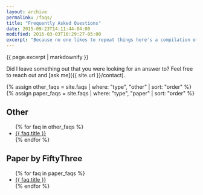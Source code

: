 ```yaml
---
layout: archive
permalink: /faqs/
title: "Frequently Asked Questions"
date: 2015-09-23T14:11:44-04:00
modified: 2016-03-03T10:29:27-05:00
excerpt: "Because no one likes to repeat things here's a compilation of answers to questions I'm often asked."
---
```


{{ page.excerpt | markdownify }}

Did I leave something out that you were looking for an answer to? Feel free to reach out and [ask me]({{ site.url }}/contact).

{% assign other_faqs = site.faqs | where: "type", "other" | sort: "order" %}
{% assign paper_faqs = site.faqs | where: "type", "paper" | sort: "order" %}

## Other

<ul class="fl">
{% for faq in other_faqs %}
<li><a href="{{ faq.url }}">{{ faq.title }}</a></li>
{% endfor %}
</ul>

## Paper by FiftyThree

<ul class="fl">
{% for faq in paper_faqs %}
<li><a href="{{ faq.url }}">{{ faq.title }}</a></li>
{% endfor %}
</ul>

